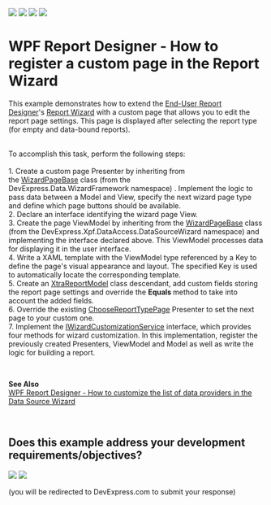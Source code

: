 <!-- default badges list -->
![](https://img.shields.io/endpoint?url=https://codecentral.devexpress.com/api/v1/VersionRange/128605288/21.1.5%2B)
[![](https://img.shields.io/badge/Open_in_DevExpress_Support_Center-FF7200?style=flat-square&logo=DevExpress&logoColor=white)](https://supportcenter.devexpress.com/ticket/details/T600080)
[![](https://img.shields.io/badge/📖_How_to_use_DevExpress_Examples-e9f6fc?style=flat-square)](https://docs.devexpress.com/GeneralInformation/403183)
[![](https://img.shields.io/badge/💬_Leave_Feedback-feecdd?style=flat-square)](#does-this-example-address-your-development-requirementsobjectives)
<!-- default badges end -->
# WPF Report Designer - How to register a custom page in the Report Wizard


<p>This example demonstrates how to extend the <a href="https://documentation.devexpress.com/XtraReports/114104/Creating-End-User-Reporting-Applications/WPF-Reporting/Report-Designer">End-User Report Designer</a>'s <a href="https://documentation.devexpress.com/XtraReports/114841/Creating-End-User-Reporting-Applications/WPF-Reporting/Report-Designer/GUI/Report-Wizard">Report Wizard</a> with a custom page that allows you to edit the report page settings. This page is displayed after selecting the report type (for empty and data-bound reports).</p>
<p><br>To accomplish this task, perform the following steps:<br><br>1. Create a custom page Presenter by inheriting from the <a href="https://documentation.devexpress.com/CoreLibraries/DevExpress.Data.WizardFramework.WizardPageBase~TView~TModel~.class">WizardPageBase<TView, TModel></a> class (from the DevExpress.Data.WizardFramework namespace) . Implement the logic to pass data between a Model and View, specify the next wizard page type and define which page buttons should be available. <br>2. Declare an interface identifying the wizard page View. <br>3. Create the page ViewModel by inheriting from the <a href="https://documentation.devexpress.com/WPF/DevExpress.Xpf.DataAccess.DataSourceWizard.WizardPageBase.members">WizardPageBase</a> class (from the DevExpress.Xpf.DataAccess.DataSourceWizard namespace) and implementing the interface declared above. This ViewModel processes data for displaying it in the user interface.   <br>4. Write a XAML template with the ViewModel type referenced by a Key to define the page's visual appearance and layout. The specified Key is used to automatically locate the corresponding template.<br>5. Create an <a href="https://documentation.devexpress.com/XtraReports/DevExpress.XtraReports.Wizards.XtraReportModel.class">XtraReportModel</a> class descendant, add custom fields storing the report page settings and override the <strong>Equals </strong>method to take into account the added fields.<br>6. Override the existing <a href="https://documentation.devexpress.com/WPF/DevExpress.Xpf.Reports.UserDesigner.ReportWizard.Pages.ChooseReportTypePage.class">ChooseReportTypePage</a> Presenter to set the next page to your custom one. <br>7. Implement the <a href="https://documentation.devexpress.com/WPF/DevExpress.Xpf.Reports.UserDesigner.ReportWizard.IWizardCustomizationService.class">IWizardCustomizationService</a> interface, which provides four methods for wizard customization. In this implementation, register the previously created Presenters, ViewModel and Model as well as write the logic for building a report.</p>
<p> </p>
<p><strong>See Also<br></strong><a href="https://www.devexpress.com/Support/Center/p/T456882">WPF Report Designer - How to customize the list of data providers in the Data Source Wizard</a></p>

<br/>


<!-- feedback -->
## Does this example address your development requirements/objectives?

[<img src="https://www.devexpress.com/support/examples/i/yes-button.svg"/>](https://www.devexpress.com/support/examples/survey.xml?utm_source=github&utm_campaign=reporting-wpf-wizard-custom-page&~~~was_helpful=yes) [<img src="https://www.devexpress.com/support/examples/i/no-button.svg"/>](https://www.devexpress.com/support/examples/survey.xml?utm_source=github&utm_campaign=reporting-wpf-wizard-custom-page&~~~was_helpful=no)

(you will be redirected to DevExpress.com to submit your response)
<!-- feedback end -->
